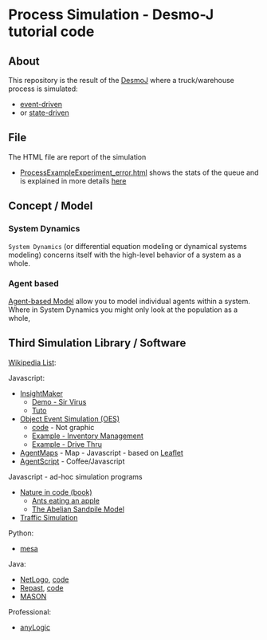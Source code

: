 # Process Simulation - Desmo-J tutorial code

## About

This repository is the result of the [DesmoJ](http://desmoj.sourceforge.net/tutorial/)
where a truck/warehouse process is simulated:

  * [event-driven](./src/main/java/com/gerardnico/desmo/EventExample/EventsExample.java)
  * or [state-driven](./src/main/java/com/gerardnico/desmo/ProcessExample/ProcessesExample.java)



## File

The HTML file are report of the simulation

  * [ProcessExampleExperiment_error.html](ProcessExampleExperiment_error.html) shows the stats of the queue and 
is explained in more details [here](http://desmoj.sourceforge.net/tutorial/processes/exp1.html)

## Concept / Model

### System Dynamics

`System Dynamics` (or differential equation modeling or dynamical systems modeling) concerns 
itself with the high-level behavior of a system as a whole.
 
### Agent based 

[Agent-based Model](https://en.wikipedia.org/wiki/Agent-based_model) allow you to model individual agents within a system. 
Where in System Dynamics you might only look at the population as a whole,

## Third Simulation Library / Software

[Wikipedia List](https://en.wikipedia.org/wiki/Comparison_of_agent-based_modeling_software):

Javascript:

  * [InsightMaker](https://insightmaker.com)
    * [Demo - Sir Virus](https://insightmaker.com/insight/2944/SIR-Model)
    * [Tuto](https://insightmaker.com/tutorials)
  * [Object Event Simulation (OES)](https://sim4edu.com/)
     * [code](https://bitbucket.org/gwagner57/oesjs/src/master/) - Not graphic
     * [Example - Inventory Management](https://sim4edu.com/sims/4/index.html)
     * [Example - Drive Thru](https://sim4edu.com/sims/10/index.html)
  * [AgentMaps](https://github.com/noncomputable/AgentMaps) - Map - Javascript - based on [Leaflet](https://leafletjs.com/)
  * [AgentScript](http://agentscript.org/) - Coffee/Javascript

Javascript - ad-hoc simulation programs

  * [Nature in code (book)](http://www.natureincode.com/)
     * [Ants eating an apple](http://www.natureincode.com/code/various/ants.html)
     * [The Abelian Sandpile Model](http://www.natureincode.com/code/various/sandpile.html)
  * [Traffic Simulation](https://github.com/movsim/traffic-simulation-de)
  
Python:  
  * [mesa](https://github.com/projectmesa/mesa) 

Java: 
  * [NetLogo](http://ccl.northwestern.edu/netlogo/), [code](https://github.com/NetLogo/NetLogo)  
  * [Repast](https://repast.github.io/index.html), [code](https://github.com/Repast/repast.simphony) 
  * [MASON](http://github.com/eclab/mason/) 
  
Professional:

  * [anyLogic](https://www.anylogic.com/resources/libraries/process-modeling-library/)
